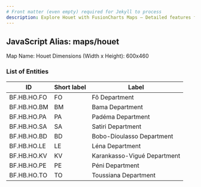 ```yaml
---
# Front matter (even empty) required for Jekyll to process
description: Explore Houet with FusionCharts Maps – Detailed features for seamless integration. Try now & enhance your data visualization today! 
---
```


## JavaScript Alias: maps/houet

Map Name: Houet
Dimensions (Width x Height): 600x460

### List of Entities

ID | Short label | Label
---|---|---|
BF.HB.HO.FO|FO|Fô Department
BF.HB.HO.BM|BM|Bama Department
BF.HB.HO.PA|PA|Padéma Department
BF.HB.HO.SA|SA|Satiri Department
BF.HB.HO.BD|BD|Bobo-Dioulasso Department
BF.HB.HO.LE|LE|Léna Department
BF.HB.HO.KV|KV|Karankasso-Vigué Department
BF.HB.HO.PE|PE|Péni Department
BF.HB.HO.TO|TO|Toussiana Department

